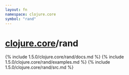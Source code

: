 ```yaml
---
layout: fn
namespace: clojure.core
symbol: "rand"
---
```


# [clojure.core](../)/rand

{% include 1.5.0/clojure.core/rand/docs.md %}
{% include 1.5.0/clojure.core/rand/examples.md %}
{% include 1.5.0/clojure.core/rand/src.md %}

